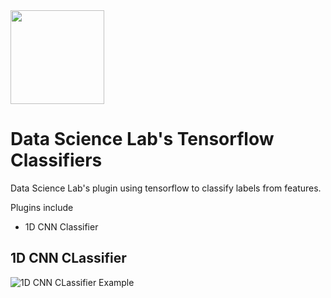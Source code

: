 <img src="https://3.bp.blogspot.com/-d-nV7xJRmpw/Xo328dcAx3I/AAAAAAAAC7Q/qlqJOle6XIosJ3CGIDJ04F3Voh1iXDg0gCLcBGAsYHQ/s1600/TF_FullColor_Icon.jpg" width="150" height="150" />

# Data Science Lab's Tensorflow Classifiers
Data Science Lab's plugin using tensorflow to classify labels from features.  

Plugins include
* 1D CNN Classifier

## 1D CNN CLassifier
![1D CNN CLassifier Example](https://lh3.googleusercontent.com/proxy/6BCR4YiEg-RbR4axVn2NNp5xMXcUunNbqKtDJQMjjb0dG-d1Xf_WQJvIpoCMKqp0N2s61QiQoJmviA0qbymkxx68LV9XuoZLL9BwD0GMzFhnOHe5zNutkhR7M-q0r3xK8MEw66A2q8QTHKZ6Su14SfU)

